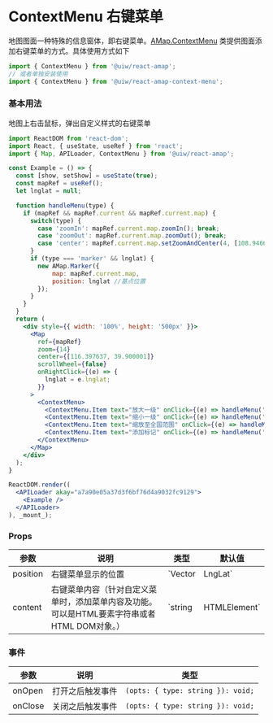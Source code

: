 ContextMenu 右键菜单
===

地图图面一种特殊的信息窗体，即右键菜单。[AMap.ContextMenu](https://a.amap.com/jsapi/static/doc/index.html#contextmenu) 类提供图面添加右键菜单的方式。具体使用方式如下

```jsx
import { ContextMenu } from '@uiw/react-amap';
// 或者单独安装使用
import { ContextMenu } from '@uiw/react-amap-context-menu';
```

### 基本用法

地图上右击鼠标，弹出自定义样式的右键菜单

<!--rehype:bgWhite=true&codeSandbox=true-->
```jsx
import ReactDOM from 'react-dom';
import React, { useState, useRef } from 'react';
import { Map, APILoader, ContextMenu } from '@uiw/react-amap';

const Example = () => {
  const [show, setShow] = useState(true);
  const mapRef = useRef();
  let lnglat = null;

  function handleMenu(type) {
    if (mapRef && mapRef.current && mapRef.current.map) {
      switch(type) {
        case 'zoomIn': mapRef.current.map.zoomIn(); break;
        case 'zoomOut': mapRef.current.map.zoomOut(); break;
        case 'center': mapRef.current.map.setZoomAndCenter(4, [108.946609, 34.262324]); break;
      }
      if (type === 'marker' && lnglat) {
        new AMap.Marker({
            map: mapRef.current.map,
            position: lnglat //基点位置
        });
      }
    }
  }
  return (
    <div style={{ width: '100%', height: '500px' }}>
      <Map
        ref={mapRef}
        zoom={14}
        center={[116.397637, 39.900001]}
        scrollWheel={false}
        onRightClick={(e) => {
          lnglat = e.lnglat;
        }}
      >
        <ContextMenu>
          <ContextMenu.Item text="放大一级" onClick={(e) => handleMenu('zoomIn')} />
          <ContextMenu.Item text="缩小一级" onClick={(e) => handleMenu('zoomOut')} />
          <ContextMenu.Item text="缩放至全国范围" onClick={(e) => handleMenu('center')} />
          <ContextMenu.Item text="添加标记" onClick={(e) => handleMenu('marker')} />
        </ContextMenu>
      </Map>
    </div>
  );
}

ReactDOM.render((
  <APILoader akay="a7a90e05a37d3f6bf76d4a9032fc9129">
    <Example />
  </APILoader>
), _mount_);
```

### Props

| 参数 | 说明 | 类型 | 默认值 |
|--------- |-------- |--------- |-------- |
| position | 右键菜单显示的位置 | `Vector | LngLat` | - |
| content | 右键菜单内容（针对自定义菜单时，添加菜单内容及功能。可以是HTML要素字符串或者HTML DOM对象。） | `string | HTMLElement` | - |

### 事件

| 参数 | 说明 | 类型 |
| ---- | ---- | ---- |
| onOpen | 打开之后触发事件 | `(opts: { type: string }): void;` |
| onClose | 关闭之后触发事件 | `(opts: { type: string }): void;` |
